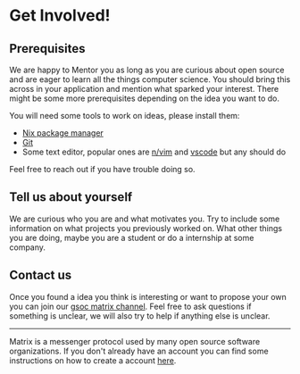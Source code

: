# Get Involved!

## Prerequisites

We are happy to Mentor you as long as you are curious about open source and are eager to learn all the things computer science.
You should bring this across in your application and mention what sparked your interest.
There might be some more prerequisites depending on the idea you want to do.

You will need some tools to work on ideas, please install them:

- [Nix package manager](https://nixos.org/download)
- [Git](https://git-scm.com/)
- Some text editor, popular ones are [n/vim](https://neovim.io/) and [vscode](https://code.visualstudio.com/) but any should do

Feel free to reach out if you have trouble doing so.


## Tell us about yourself

We are curious who you are and what motivates you.
Try to include some information on what projects you previously worked on.
What other things you are doing, maybe you are a student or do a internship at some company.


## Contact us

Once you found a idea you think is interesting or want to propose your own you can join our [gsoc matrix channel](https://matrix.to/#/#gsoc:nixos.org).
Feel free to ask questions if something is unclear, we will also try to help if anything else is unclear.

---

Matrix is a messenger protocol used by many open source software organizations.
If you don't already have an account you can find some instructions on how to create a account [here](https://matrix.org/try-matrix/).

